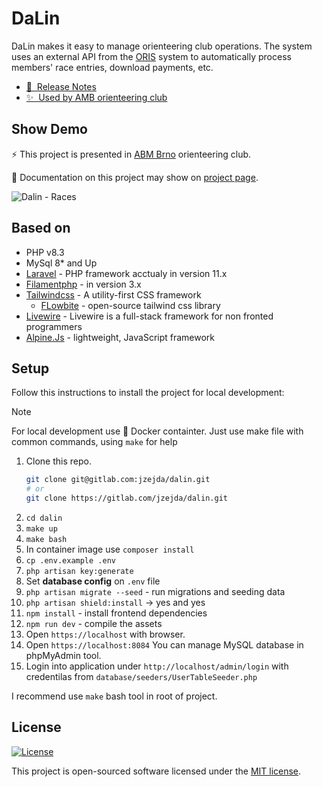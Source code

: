 # DaLin

DaLin makes it easy to manage orienteering club operations. 
The system uses an external API from the [ORIS](https://oris.orientacnisporty.cz/) system to automatically process members' race entries, download payments, etc.

- [📢 &nbsp;Release Notes](https://jirizejda.cz/dalin/changelog/)
- [✨ &nbsp;Used by AMB orienteering club](https://abmbrno.cz)

## Show Demo

⚡ This project is presented in [ABM Brno](https://abmbrno.cz/) orienteering club.

📘 Documentation on this project may show on [project page](https://jirizejda.cz/dalin/).

![Dalin - Races](https://jirizejda.cz/images/dalin.png)

## Based on

- PHP v8.3
- MySql 8* and Up
- [Laravel](https://laravel.com/) - PHP framework acctualy in version 11.x
- [Filamentphp](https://filamentphp.com/) - in version 3.x
- [Tailwindcss](https://tailwindcss.com/) - A utility-first CSS framework
    - [FLowbite](https://flowbite.com/) - open-source tailwind css library
- [Livewire](https://laravel-livewire.com/) - Livewire is a full-stack framework for non fronted programmers
- [Alpine.Js](https://alpinejs.dev/) - lightweight, JavaScript framework

## Setup

Follow this instructions to install the project for local development:

> [!NOTE]
> For local development use 🐳 Docker containter.
> Just use make file with common commands, using `make` for help

1. Clone this repo.
    ```bash
    git clone git@gitlab.com:jzejda/dalin.git
    # or
    git clone https://gitlab.com/jzejda/dalin.git
    ```
2. `cd dalin`
3. `make up`
4. `make bash`
5. In container image use `composer install`
6. `cp .env.example .env`
7. `php artisan key:generate`
8. Set **database config** on `.env` file
9. `php artisan migrate --seed` - run migrations and seeding data
10. `php artisan shield:install` -> yes and yes
11. `npm install` - install frontend dependencies
12. `npm run dev` - compile the assets
11. Open `https://localhost` with browser.
12. Open `https://localhost:8084` You can manage MySQL database in phpMyAdmin tool.
13. Login into application under `http://localhost/admin/login` with credentilas from `database/seeders/UserTableSeeder.php`

I recommend use `make` bash tool in root of project.

## License

<p>
<a href="https://packagist.org/packages/laravel/framework"><img src="https://img.shields.io/packagist/l/laravel/framework" alt="License"></a>
</p>

This project is open-sourced software licensed under the [MIT license](LICENSE).
